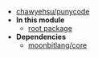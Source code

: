 - [chawyehsu/punycode](chawyehsu/punycode/)
- **In this module**
  - [root package](chawyehsu/punycode/members)
- **Dependencies**
  - [moonbitlang/core](moonbitlang/core/)